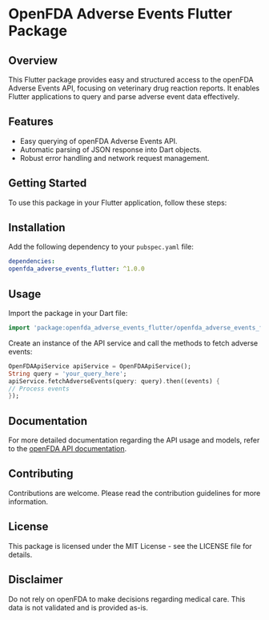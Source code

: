 # OpenFDA Adverse Events Flutter Package

## Overview
This Flutter package provides easy and structured access to the openFDA Adverse Events API, focusing on veterinary drug reaction reports. It enables Flutter applications to query and parse adverse event data effectively.

## Features
- Easy querying of openFDA Adverse Events API.
- Automatic parsing of JSON response into Dart objects.
- Robust error handling and network request management.

## Getting Started
To use this package in your Flutter application, follow these steps:

## Installation
Add the following dependency to your ```pubspec.yaml``` file:

```yaml
dependencies:
openfda_adverse_events_flutter: ^1.0.0
```

## Usage
Import the package in your Dart file:

```dart
import 'package:openfda_adverse_events_flutter/openfda_adverse_events_flutter.dart';
```

Create an instance of the API service and call the methods to fetch adverse events:

```dart
OpenFDAApiService apiService = OpenFDAApiService();
String query = 'your_query_here';
apiService.fetchAdverseEvents(query: query).then((events) {
// Process events
});
```

## Documentation
For more detailed documentation regarding the API usage and models, refer to the [openFDA API documentation](https://open.fda.gov/apis/).

## Contributing
Contributions are welcome. Please read the contribution guidelines for more information.

## License
This package is licensed under the MIT License - see the LICENSE file for details.

## Disclaimer
Do not rely on openFDA to make decisions regarding medical care. This data is not validated and is provided as-is.

